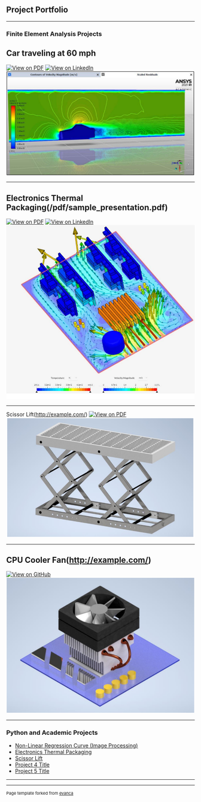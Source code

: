 ## Project Portfolio
---

### Finite Element Analysis Projects 

Car traveling at 60 mph
---
[![View on PDF](https://img.shields.io/badge/PDF-View%20on%20PDF-red?logo=adobeacrobatreader)](https://drive.google.com/file/d/1Fzx4AJVe6fO_IPcrdiTyfVlS1Ypc37ML/view?usp=sharing)
[![View on LinkedIn](https://img.shields.io/badge/PDF-View%20on%20LinkedIn-red?logo=adobeacrobatreader)](https://www.linkedin.com/feed/update/urn:li:activity:6825057852160323584/)
<img src="images/Car.PNG?raw=true"/>

---
Electronics Thermal Packaging(/pdf/sample_presentation.pdf)
---
[![View on PDF](https://img.shields.io/badge/PDF-View%20the%20PDF-red?logo=adobeacrobatreader)](https://www.linkedin.com/feed/update/urn:li:activity:6753712703367364608/)
[![View on LinkedIn](https://img.shields.io/badge/PDF-View%20the%20PDF-red?logo=adobeacrobatreader)](https://www.linkedin.com/feed/update/urn:li:activity:6753712703367364608/)
<img src="images/Electronics Packaging.PNG?raw=true"/>

---
 Scissor Lift(http://example.com/)
 [![View on PDF](https://img.shields.io/badge/PDF-View%20the%20PDF-red?logo=adobeacrobatreader)](https://github.com/BenPortz/Author-Profiling)
<img src="images/Scissor Lift.PNG?raw=true"/>

---
CPU Cooler Fan(http://example.com/)
---
[![View on GitHub](https://img.shields.io/badge/PDF-View%20the%20PDF-red?logo=adobeacrobatreader)](https://github.com/BenPortz/Author-Profiling)
<img src="images/CPU Cooler.PNG?raw=true"/>

---

### Python and Academic Projects

- [Non-Linear Regression Curve (Image Processing)](http://example.com/)
- [Electronics Thermal Packaging](http://example.com/)
- [Scissor Lift](http://example.com/)
- [Project 4 Title](http://example.com/)
- [Project 5 Title](http://example.com/)

---




---
<p style="font-size:11px">Page template forked from <a href="https://github.com/evanca/quick-portfolio">evanca</a></p>
<!-- Remove above link if you don't want to attibute -->
